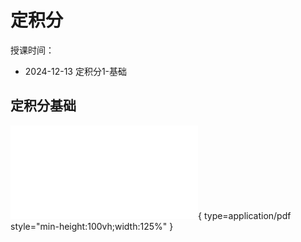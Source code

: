# 定积分

授课时间：

- 2024-12-13 定积分1-基础

## 定积分基础

![Alt text](de_int_1.pdf){ type=application/pdf style="min-height:100vh;width:125%" }